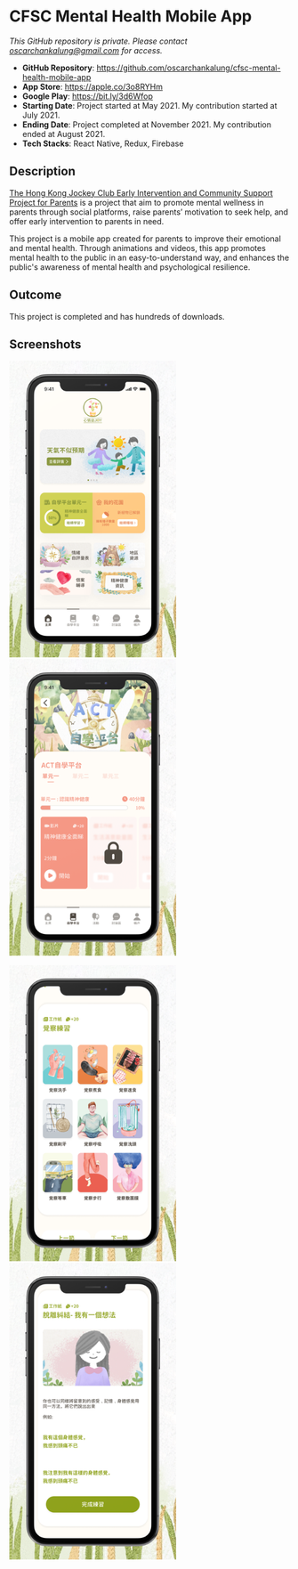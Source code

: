 # CFSC Mental Health Mobile App

_This GitHub repository is private. Please contact oscarchankalung@gmail.com for access._

- **GitHub Repository**: https://github.com/oscarchankalung/cfsc-mental-health-mobile-app
- **App Store**: https://apple.co/3o8RYHm
- **Google Play**: https://bit.ly/3d6Wfop
- **Starting Date**: Project started at May 2021. My contribution started at July 2021.
- **Ending Date**: Project completed at November 2021. My contribution ended at August 2021.
- **Tech Stacks**: React Native, Redux, Firebase

## Description

[The Hong Kong Jockey Club Early Intervention and Community Support Project for Parents](https://www.cfsc.org.hk/rehab/fm/en/index.php) is a project that aim to promote mental wellness in parents through social platforms, raise parents’ motivation to seek help, and offer early intervention to parents in need.

This project is a mobile app created for parents to improve their emotional and mental health. Through animations and videos, this app promotes mental health to the public in an easy-to-understand way, and enhances the public's awareness of mental health and psychological resilience.

## Outcome

This project is completed and has hundreds of downloads.

## Screenshots

<img src='01-screenshot-home.png' width='300' /> <img src='02-screenshot-module.png' width='300' />

<img src='03-screenshot-practice.png' width='300' /> <img src='04-screenshot-sheet.png' width='300' />
